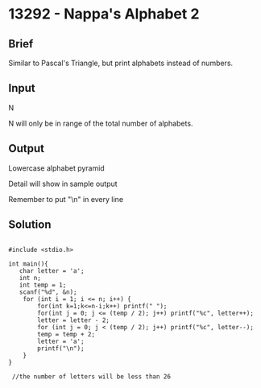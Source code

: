 # 13292 - Nappa's Alphabet 2

## Brief
Similar to Pascal's Triangle, but print alphabets instead of numbers.

## Input
N

N will only be in range of the total number of alphabets.

## Output
Lowercase alphabet pyramid

Detail will show in sample output

Remember to put "\n" in every line

## Solution
```c=

#include <stdio.h>

int main(){
   char letter = 'a';
   int n;
   int temp = 1;
   scanf("%d", &n);
    for (int i = 1; i <= n; i++) {
        for(int k=1;k<=n-i;k++) printf(" ");
        for(int j = 0; j <= (temp / 2); j++) printf("%c", letter++);
        letter = letter - 2;
        for (int j = 0; j < (temp / 2); j++) printf("%c", letter--);
        temp = temp + 2;
        letter = 'a';
        printf("\n");
    }
}

 //the number of letters will be less than 26
```